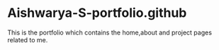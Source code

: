 # Aishwarya-S-portfolio.github
This is the portfolio which contains the home,about and project pages related to me.
